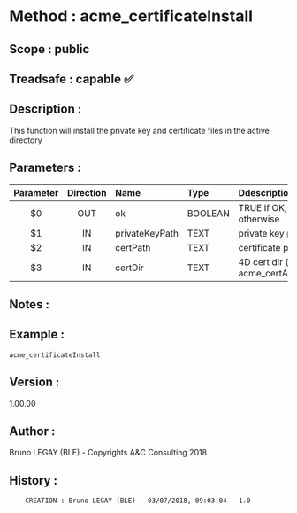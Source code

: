 ﻿# **Method :** acme_certificateInstall## **Scope :** public## **Treadsafe :** capable ✅ ## **Description :** This function will install the private key and certificate files in the active directory## **Parameters :** | Parameter | Direction | Name | Type | Ddescription | |:----:|:----:|:----|:----|:----| | $0 | OUT | ok | BOOLEAN | TRUE if OK, FALSE otherwise | | $1 | IN | privateKeyPath | TEXT | private key path | | $2 | IN | certPath | TEXT | certificate path | | $3 | IN | certDir | TEXT | 4D cert dir (optional, default acme_certActiveDirPathGet) | ## **Notes :** ## **Example :** ```acme_certificateInstall```## **Version :** 1.00.00## **Author :** Bruno LEGAY (BLE) - Copyrights A&C Consulting 2018## **History :**          CREATION : Bruno LEGAY (BLE) - 03/07/2018, 09:03:04 - 1.0